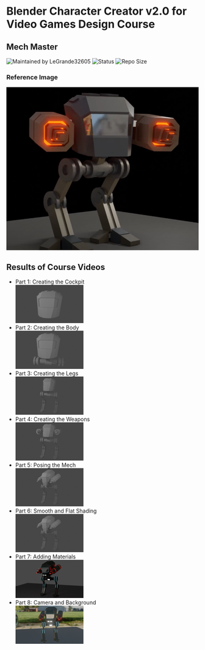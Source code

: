 # Blender Character Creator v2.0 for Video Games Design Course
## Mech Master

![Maintained by LeGrande32605](https://img.shields.io/static/v1?label=Maintained%20by&message=LeGrande32605&color=blue)
![Status](https://img.shields.io/static/v1?label=Status&message=Work%20In%20Progress&color=yellow)
![Repo Size](https://img.shields.io/github/repo-size/legrande32605/GameDev-Blender-Character-Creator-Mech-Masters)

### Reference Image
![Mech](./Images/Mech.PNG)


## Results of Course Videos
- Part 1: Creating the Cockpit   
[![Mech - Cockpit](./Renders/Thumb%20-%20Creating%20the%20Cockpit.png)](./Renders/Creating%20the%20Cockpit.png)
- Part 2: Creating the Body   
[![Mech - Body](./Renders/Thumb%20-%20Creating%20the%20Body.png)](./Renders/Creating%20the%20Body.png)
- Part 3: Creating the Legs   
[![Mech - Legs](./Renders/Thumb%20-%20Creating%20the%20Legs.png)](./Renders/Creating%20the%20Legs.png)
- Part 4: Creating the Weapons   
[![Mech - Legs](./Renders/Thumb%20-%20Creating%20the%20Weapons.png)](./Renders/Creating%20the%20Weapons.png)
- Part 5: Posing the Mech   
[![Mech - Posing](./Renders/Thumb%20-%20Posing%20the%20Mech.png)](./Renders/Posing%20the%20Mech.png)
- Part 6: Smooth and Flat Shading   
[![Mech - Smooth and Flat Shading](./Renders/Thumb%20-%20Smooth%20and%20Flat%20Shading.png)](./Renders/Smooth%20and%20Flat%20Shading.png)
- Part 7: Adding Materials   
[![Mech - Adding Materials](./Renders/Thumb%20-%20Adding%20Materials.png)](./Renders/Adding%20Materials.png)
- Part 8: Camera and Background   
[![Mech - Camera and Background](./Renders/Thumb%20-%20Camera%20and%20Background.png)](./Renders/Camera%20and%20Background.png)